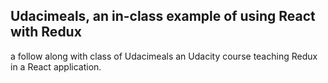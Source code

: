 ## Udacimeals, an in-class example of using React with Redux

a follow along with class of Udacimeals an Udacity course teaching Redux in a React application.
